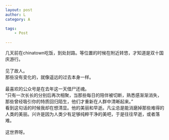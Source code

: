 ```yaml
---
layout: post
author: L
category: A

tags:
    - Post
    
---
```


几天前在chinatown吃饭，到处封路。等位置的时候在附近转悠，才知道是双十国庆游行。<br>
<br>
见了故人。<br>
那些没有变化的，就像遥远的过去本身一样。<br>
<br>
最喜欢的公众号是在去年这一天借尸还魂。<br>
“只有一次长长的分别后再次相聚，当那些每日的陪伴被切断，熟悉感渐渐消失，那些曾经吸引你的特质回归陌生，他们才重新在人群中清晰起来。”<br>
看到这句话的时候我却在想清显。他的美丽和早逝。凡尘总是能消磨掉那些难得的人类的美丽。兴许是因为人类少有足够纯粹干净的美吧，于是往往早逝，或者落难。<br>
<br>
这世界呀。<br>

